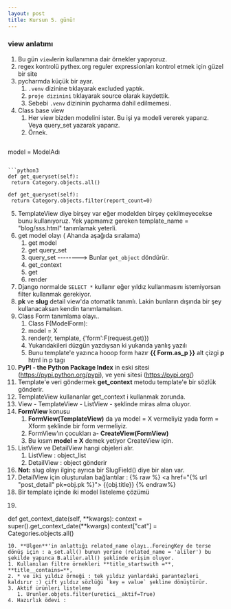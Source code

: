 ```yaml
---
layout: post
title: Kursun 5. günü!
---
```


### view anlatımı

1. Bu gün `view`lerin kullanımına dair örnekler yapıyoruz.
2. regex kontrolü pythex.org reguler expressionları kontrol etmek için güzel bir site
3. pycharmda küçük bir ayar.
   1. `.venv` dizinine tıklayarak excluded yaptık.
   2. `proje dizinini` tıklayarak source olarak kaydettik.
   3. Sebebi `.venv` dizininin pycharma dahil edilmemesi.
4. Class base view
   1. Her view bizden modelini ister. Bu işi ya modeli vererek yaparız. Veya query_set yazarak yaparız.
   2. Örnek.
   ```python3
model = ModelAdı
   ```

   ```python3
def get_queryset(self):
    return Category.objects.all()
   ```

   ```python3
def get_queryset(self):
    return Category.objects.filter(report_count=0)
   ```
5. TemplateView diye birşey var eğer modelden birşey çekilmeyecekse bunu kullanıyoruz. Yek yapmamız gereken template_name = "blog/sss.html" tanımlamak yeterli.
6. get model olayı ( Ahanda aşağıda sıralama)
   1. get model
   2. get query_set
   3. query_set             --------> Bunlar `get_object` döndürür.
   4. get_context
   5. get
   6. render
7. Django normalde `SELECT *` kullanır eğer yıldız kullanmasını istemiyorsan filter kullanmak gerekiyor.
8. **pk** ve **slug** detail view'da otomatik tanımlı. Lakin bunların dışında bir şey kullanacaksan kendin tanımlamalısın.
9. Class Form tanımlama olayı..
   1. Class F(ModelForm):
   1. model = X
   1. render(r, template, {'form':F(request.get)})
   1. Yukarıdakileri düzgün yazdıysan ki yukarıda yanlış yazılı
   1. Bunu template'e yazınca hooop form hazır **{{ Form.as_p }}** alt çizgi **p** html in p tagı
10. **PyPI - the Python Package Index** in eski sitesi (https://pypi.python.org/pypi), ve yeni sitesi (https://pypi.org/)
1. Template'e veri göndermek **get_context** metodu template'e bir sözlük gönderir.
2. TemplateView kullananlar get_context i kullanmak zorunda.
3. View - TemplateView - ListView - şeklinde miras alma oluyor.
4. **FormView** konusu
   1. **FormView(TemplateView)** da ya model = X vermeliyiz yada form = Xform şeklinde bir form vermeliyiz.
   1. FormView'ın çocukları a- **CreateView(FormView)**
   1. Bu kısım **model = X** demek yetiyor CreateView için.
5. ListView ve DetailView hangi objeleri alır.
   1. ListView : object_list
   2. DetailView : object gönderir       
6. **Not:** slug olayı ilginç ayrıca bir SlugField() diye bir alan var.
7. DetailView için oluşturulan bağlantılar : {% raw %} <a href="{% url "post_detail" pk=obj.pk %}"> {{obj.title}}</a> {% endraw%}
8. Bir template içinde iki model listeleme çözümü
9. ```python
def get_context_date(self, **kwargs):
context = super().get_context_date(**kwargs)
context["cat"] = Categories.objects.all()
```
10. **Ülgen**'in anlattığı related_name olayı..ForeingKey de terse dönüş için : a_set.all() bunun yerine (related_name = 'aliler') bu şekilde yapınca B.aliler.all() şeklinde erişim oluyor.
1. Kullanılan filtre örnekleri **title_startswith =**, **title__contains=**,
2. * ve iki yıldız örneği : tek yıldız yanlardaki parantezleri kaldırır :) çift yıldız sözlüğü `key = value` şekline dönüştürür.
3. Aktif ürünleri listeleme
   1. Urunler.objets.filter(uretici__aktif=True)
4. Hazırlık ödevi :
